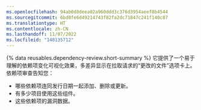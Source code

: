 ```yaml
---
ms.openlocfilehash: 94ab0d8deea02a960ddd3c376d3954aeef8b4544
ms.sourcegitcommit: 6bd8fe6d49214743f82fa2dc71847c241f140c87
ms.translationtype: HT
ms.contentlocale: zh-CN
ms.lasthandoff: 11/07/2022
ms.locfileid: "148135712"
---
```

{% data reusables.dependency-review.short-summary %} 它提供了一个易于理解的依赖项变化可视化效果，多差异显示在拉取请求的“更改的文件”选项卡上。 依赖项审查告知您：
- 哪些依赖项连同发行日期一起添加、删除或更新。
- 有多少项目使用这些组件。
- 这些依赖项的漏洞数据。
